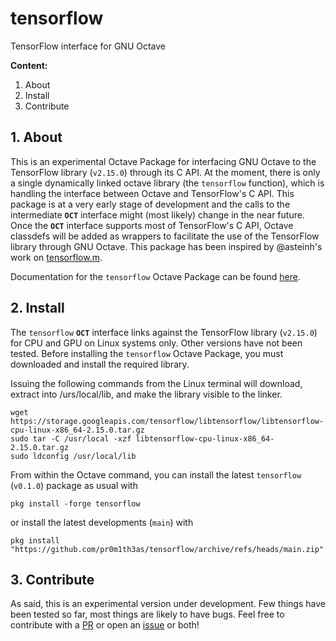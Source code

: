 # tensorflow
TensorFlow interface for GNU Octave

**Content:**

1. About
2. Install
3. Contribute

## 1. About
This is an experimental Octave Package for interfacing GNU Octave to the TensorFlow library (`v2.15.0`) through its C API. At the moment, there is only a single dynamically linked octave library (the `tensorflow` function), which is handling the interface between Octave and TensorFlow's C API. This package is at a very early stage of development and the calls to the intermediate **`OCT`** interface might (most likely) change in the near future. Once the **`OCT`** interface supports most of TensorFlow's C API, Octave classdefs will be added as wrappers to facilitate the use of the TensorFlow library through GNU Octave. This package has been inspired by @asteinh's work on [tensorflow.m](https://github.com/asteinh/tensorflow.m).


Documentation for the `tensorflow` Octave Package can be found [here](https://pr0m1th3as.github.io/tensorflow/).

## 2. Install
The `tensorflow` **`OCT`** interface links against the TensorFlow library (`v2.15.0`) for CPU and GPU on Linux systems only. Other versions have not been tested. Before installing the `tensorflow` Octave Package, you must downloaded and install the required library.

Issuing the following commands from the Linux terminal will download, extract into /urs/local/lib, and make the library visible to the linker.
```
wget https://storage.googleapis.com/tensorflow/libtensorflow/libtensorflow-cpu-linux-x86_64-2.15.0.tar.gz
sudo tar -C /usr/local -xzf libtensorflow-cpu-linux-x86_64-2.15.0.tar.gz
sudo ldconfig /usr/local/lib
```
From within the Octave command, you can install the latest `tensorflow` (`v0.1.0`) package as usual with
```
pkg install -forge tensorflow
```
or install the latest developments (`main`) with
```
pkg install "https://github.com/pr0m1th3as/tensorflow/archive/refs/heads/main.zip"
```

## 3. Contribute
As said, this is an experimental version under development. Few things have been tested so far, most things are likely to have bugs. Feel free to contribute with a [PR](https://github.com/gnu-octave/statistics/pulls) or open an [issue](https://github.com/gnu-octave/statistics/issues) or both!
